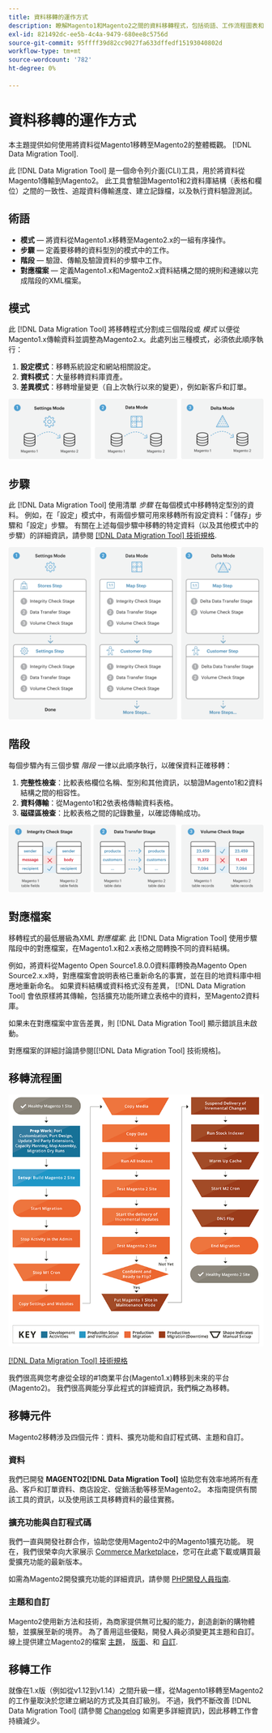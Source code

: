 ```yaml
---
title: 資料移轉的運作方式
description: 瞭解Magento1和Magento2之間的資料移轉程式，包括術語、工作流程圖表和步驟。
exl-id: 821492dc-ee5b-4c4a-9479-680ee8c5756d
source-git-commit: 95ffff39d82cc9027fa633dffedf15193040802d
workflow-type: tm+mt
source-wordcount: '782'
ht-degree: 0%

---
```


# 資料移轉的運作方式

本主題提供如何使用將資料從Magento1移轉至Magento2的整體概觀。 [!DNL Data Migration Tool].

此 [!DNL Data Migration Tool] 是一個命令列介面(CLI)工具，用於將資料從Magento1傳輸到Magento2。 此工具會驗證Magento1和2資料庫結構（表格和欄位）之間的一致性、追蹤資料傳輸進度、建立記錄檔，以及執行資料驗證測試。

## 術語

* **模式**  — 將資料從Magento1.x移轉至Magento2.x的一組有序操作。
* **步驟**  — 定義要移轉的資料型別的模式中的工作。
* **階段**  — 驗證、傳輸及驗證資料的步驟中工作。
* **對應檔案**  — 定義Magento1.x和Magento2.x資料結構之間的規則和連線以完成階段的XML檔案。

## 模式

此 [!DNL Data Migration Tool] 將移轉程式分割成三個階段或 *模式* 以便從Magento1.x傳輸資料並調整為Magento2.x。此處列出三種模式，必須依此順序執行：

1. **設定模式**：移轉系統設定和網站相關設定。
1. **資料模式**：大量移轉資料庫資產。
1. **差異模式**：移轉增量變更（自上次執行以來的變更），例如新客戶和訂單。

![移轉模式](../../assets/data-migration/MigrationModes2.png)

## 步驟

此 [!DNL Data Migration Tool] 使用清單 *步驟* 在每個模式中移轉特定型別的資料。 例如，在「設定」模式中，有兩個步驟可用來移轉所有設定資料：「儲存」步驟和「設定」步驟。 有關在上述每個步驟中移轉的特定資料（以及其他模式中的步驟）的詳細資訊，請參閱 [[!DNL Data Migration Tool] 技術規格](technical-specification.md).

![移轉概述](../../assets/data-migration/MigrationOverview2.png)

## 階段

每個步驟內有三個步驟 *階段* 一律以此順序執行，以確保資料正確移轉：

1. **完整性檢查**：比較表格欄位名稱、型別和其他資訊，以驗證Magento1和2資料結構之間的相容性。
1. **資料傳輸**：從Magento1和2依表格傳輸資料表格。
1. **磁碟區檢查**：比較表格之間的記錄數量，以確認傳輸成功。

![移轉階段](../../assets/data-migration/MigrationSteps2.png)

## 對應檔案

移轉程式的最低層級為XML *對應檔案*. 此 [!DNL Data Migration Tool] 使用步驟階段中的對應檔案，在Magento1.x和2.x表格之間轉換不同的資料結構。

例如，將資料從Magento Open Source1.8.0.0資料庫轉換為Magento Open Source2.x.x時，對應檔案會說明表格已重新命名的事實，並在目的地資料庫中相應地重新命名。 如果資料結構或資料格式沒有差異， [!DNL Data Migration Tool] 會依原樣將其傳輸，包括擴充功能所建立表格中的資料，至Magento2資料庫。

如果未在對應檔案中宣告差異，則 [!DNL Data Migration Tool] 顯示錯誤且未啟動。

對應檔案的詳細討論請參閱[[!DNL Data Migration Tool] 技術規格]。

## 移轉流程圖

![移轉流程](../../assets/data-migration/migration_flow.png)

[[!DNL Data Migration Tool] 技術規格](technical-specification.md)

我們很高興您考慮從全球的#1商業平台(Magento1.x)轉移到未來的平台(Magento2)。 我們很高興能分享此程式的詳細資訊，我們稱之為移轉。

## 移轉元件

Magento2移轉涉及四個元件：資料、擴充功能和自訂程式碼、主題和自訂。

### 資料

我們已開發 **MAGENTO2[!DNL Data Migration Tool]** 協助您有效率地將所有產品、客戶和訂單資料、商店設定、促銷活動等移至Magento2。 本指南提供有關該工具的資訊，以及使用該工具移轉資料的最佳實務。

### 擴充功能與自訂程式碼

我們一直與開發社群合作，協助您使用Magento2中的Magento1擴充功能。 現在，我們很榮幸向大家展示 [Commerce Marketplace](https://marketplace.magento.com/)，您可在此處下載或購買最愛擴充功能的最新版本。

如需為Magento2開發擴充功能的詳細資訊，請參閱 [PHP開發人員指南](https://developer.adobe.com/commerce/php/development/).

### 主題和自訂

Magento2使用新方法和技術，為商家提供無可比擬的能力，創造創新的購物體驗，並擴展至新的境界。 為了善用這些優點，開發人員必須變更其主題和自訂。 線上提供建立Magento2的檔案 [主題](https://developer.adobe.com/commerce/frontend-core/guide/themes/)， [版面](https://developer.adobe.com/commerce/frontend-core/guide/layouts/)、和 [自訂](https://developer.adobe.com/commerce/frontend-core/guide/layouts/xml-manage/).

## 移轉工作

就像在1.x版（例如從v1.12到v1.14）之間升級一樣，從Magento1移轉至Magento2的工作量取決於您建立網站的方式及其自訂級別。
不過，我們不斷改善 [!DNL Data Migration Tool] (請參閱 [Changelog](https://github.com/magento/data-migration-tool/blob/2.3/CHANGELOG.md) 如需更多詳細資訊)，因此移轉工作會持續減少。
